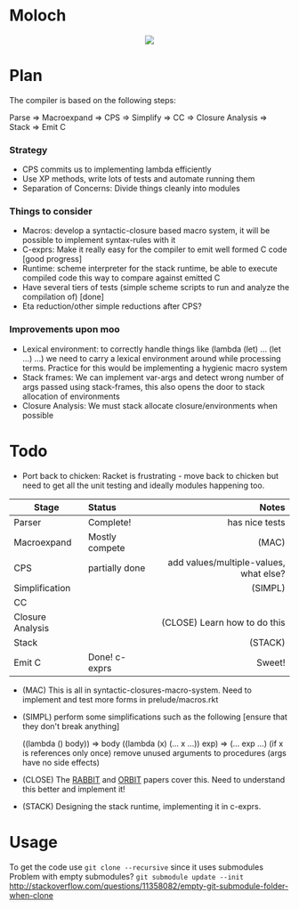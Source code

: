Moloch
=====

<p align="center">
  <img src="http://i.imgur.com/VsBMskb.jpg" />
</p>



Plan
====

The compiler is based on the following steps:

Parse =>
 Macroexpand =>
  CPS =>
   Simplify =>
    CC =>
     Closure Analysis =>
      Stack =>
       Emit C

### Strategy

* CPS commits us to implementing lambda efficiently
* Use XP methods, write lots of tests and automate running them
* Separation of Concerns: Divide things cleanly into modules

### Things to consider

* Macros: develop a syntactic-closure based macro system, it will be possible to implement syntax-rules with it
* C-exprs: Make it really easy for the compiler to emit well formed C code [good progress]
* Runtime: scheme interpreter for the stack runtime, be able to execute compiled code this way to compare against emitted C
* Have several tiers of tests (simple scheme scripts to run and analyze the compilation of) [done]
* Eta reduction/other simple reductions after CPS?

### Improvements upon moo

* Lexical environment: to correctly handle things like (lambda (let) ... (let ...) ...) we need to carry a lexical environment around while processing terms. Practice for this would be implementing a hygienic macro system
* Stack frames: We can implement var-args and detect wrong number of args passed using stack-frames, this also opens the door to stack allocation of environments
* Closure Analysis: We must stack allocate closure/environments when possible



Todo
====

* Port back to chicken: Racket is frustrating - move back to chicken but need to get all the unit testing and ideally modules happening too.

| Stage        | Status           | Notes |
| -------------|:-------------|----:|
| Parser      | Complete! | has nice tests |
| Macroexpand | Mostly compete| (MAC) |
| CPS | partially done | add  values/multiple-values, what else?  |
| Simplification |  | (SIMPL) |
| CC |       | |
| Closure Analysis |       | (CLOSE) Learn how to do this |
| Stack |       | (STACK) |
| Emit C | Done! c-exprs | Sweet! |


* (MAC) This is all in syntactic-closures-macro-system. Need to implement and test more forms in prelude/macros.rkt
* (SIMPL) perform some simplifications such as the following [ensure that they don't break anything]
 
    ((lambda () body)) => body
    ((lambda (x) (... x ...)) exp) => (... exp ...)
       (if x is references only once)
    remove unused arguments to procedures (args have no side effects)

* (CLOSE) The [RABBIT](http://library.readscheme.org/page1.html) and [ORBIT](http://repository.readscheme.org/ftp/papers/orbit-thesis.pdf) papers cover this. Need to understand this better and implement it!
* (STACK) Designing the stack runtime, implementing it in c-exprs.

Usage
=====

To get the code use `git clone --recursive` since it uses submodules
Problem with empty submodules? `git submodule update --init` http://stackoverflow.com/questions/11358082/empty-git-submodule-folder-when-clone
